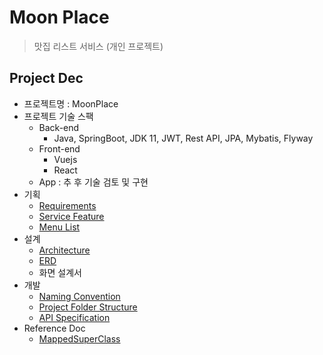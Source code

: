 # Moon Place #

> 맛집 리스트 서비스 (개인 프로젝트)

## Project Dec ##

- 프로젝트명 : MoonPlace
- 프로젝트 기술 스팩
  - Back-end
    - Java, SpringBoot, JDK 11, JWT, Rest API, JPA, Mybatis, Flyway
  - Front-end
    - Vuejs
    - React
  - App : 추 후 기술 검토 및 구현
- 기획
  - [Requirements](doc/requirements.md)
  - [Service Feature](https://docs.google.com/spreadsheets/d/1GgFxd_WXzJvRWXY6sN0XYZSP_Jj8-zFn3bKCin17iK4/edit?usp=sharing)
  - [Menu List](doc/menu_tree.md)
- 설계
  - [Architecture](doc/architecture.md)
  - [ERD](doc/erd.mwb)
  - 화면 설계서
- 개발
  - [Naming Convention](doc/naming.md)
  - [Project Folder Structure](doc/folder_structure.md)
  - [API Specification](doc/api_specification.md)
- Reference Doc
  - [MappedSuperClass](https://ict-nroo.tistory.com/129)
